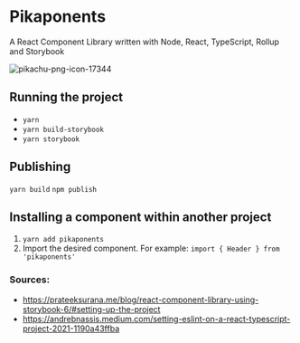# Pikaponents
A React Component Library written with Node, React, TypeScript, Rollup and Storybook

![pikachu-png-icon-17344](https://user-images.githubusercontent.com/25196139/130035868-35ea5276-04c5-4da2-940d-a513f0ab6ab0.png)

## Running the project
- `yarn`
- `yarn build-storybook`
- `yarn storybook`

## Publishing
`yarn build`
`npm publish`

## Installing a component within another project
1. `yarn add pikaponents`
2. Import the desired component. For example: `import { Header } from 'pikaponents'`


 ### Sources:
 - https://prateeksurana.me/blog/react-component-library-using-storybook-6/#setting-up-the-project
 - https://andrebnassis.medium.com/setting-eslint-on-a-react-typescript-project-2021-1190a43ffba

